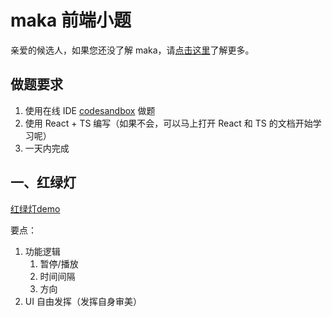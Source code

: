 # maka 前端小题

亲爱的候选人，如果您还没了解 maka，请[点击这里](./intro.md)了解更多。

## 做题要求

1. 使用在线 IDE [codesandbox](https://codesandbox.io/) 做题
2. 使用 React + TS 编写（如果不会，可以马上打开 React 和 TS 的文档开始学习呢）
3. 一天内完成

## 一、红绿灯

[红绿灯demo](./traffic-light.html)

要点：

1. 功能逻辑
   1. 暂停/播放
   2. 时间间隔
   3. 方向
2. UI 自由发挥（发挥自身审美）

<!-- ## 二、矩形判断

已知四个坐标点，计算这四个点是否可以组成一个矩形

```ts
// Point 数据结构如下 
interface Point {
   x: number;
   y: number; 
}

// 请实现以下函数:
// 注意: 以下 points 不一定有序
function isRectangle(points: Point[]): boolean;
```

## 三、星星

实现一个星星 -->
